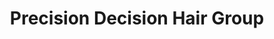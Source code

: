 ---
title: "Precision Decision Hair Group"
url: /austin/precision-decision-hair-group/
shop: hairdresser
---